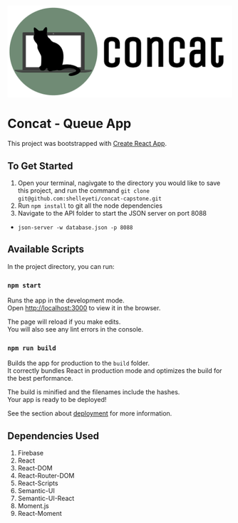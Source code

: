 ![Concat](src/components/logo/concatLogo.svg?raw=true "Title")

# Concat - Queue App

This project was bootstrapped with [Create React App](https://github.com/facebook/create-react-app).

## To Get Started
1. Open your terminal, nagivgate to the directory you would like to save this project, and run the command ```git clone git@github.com:shelleyeti/concat-capstone.git```
1. Run ```npm install``` to git all the node dependencies
1. Navigate to the API folder to start the JSON server on port 8088
  - ```json-server -w database.json -p 8088```

## Available Scripts

In the project directory, you can run:

### `npm start`

Runs the app in the development mode.<br>
Open [http://localhost:3000](http://localhost:3000) to view it in the browser.

The page will reload if you make edits.<br>
You will also see any lint errors in the console.

### `npm run build`

Builds the app for production to the `build` folder.<br>
It correctly bundles React in production mode and optimizes the build for the best performance.

The build is minified and the filenames include the hashes.<br>
Your app is ready to be deployed!

See the section about [deployment](https://facebook.github.io/create-react-app/docs/deployment) for more information.

## Dependencies Used
1. Firebase
1. React
1. React-DOM
1. React-Router-DOM
1. React-Scripts
1. Semantic-UI
1. Semantic-UI-React
1. Moment.js
1. React-Moment